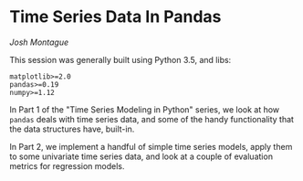 # Time Series Data In Pandas

*Josh Montague*

This session was generally built using Python 3.5, and libs:
```
matplotlib>=2.0
pandas>=0.19
numpy>=1.12
```

In Part 1 of the "Time Series Modeling in Python" series, we look at how ``pandas`` deals with time series data, and some of the handy functionality that the data structures have, built-in.

In Part 2, we implement a handful of simple time series models, apply them to some univariate time series data, and look at a couple of evaluation metrics for regression models. 


